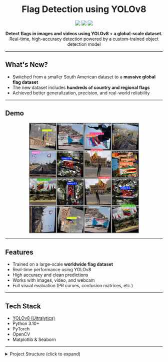 <h1 align="center">Flag Detection using YOLOv8</h1>

<p align="center">
  <img src="https://img.shields.io/github/languages/top/7mgppp1903/flag-detection-YOLOv8?style=for-the-badge" />
  <img src="https://img.shields.io/github/last-commit/7mgppp1903/flag-detection-YOLOv8?style=for-the-badge" />
  <img src="https://img.shields.io/github/license/7mgppp1903/flag-detection-YOLOv8?style=for-the-badge" />
</p>

<p align="center">
  <b>Detect flags in images and videos using YOLOv8 + a global-scale dataset.</b><br>
  Real-time, high-accuracy detection powered by a custom-trained object detection model
</p>

---

## What's New?

- Switched from a smaller South American dataset to a **massive global flag dataset**
- The new dataset includes **hundreds of country and regional flags**
- Achieved better generalization, precision, and real-world reliability

---

## Demo

<p align="center">
  <img src="results/val_batch1_pred.jpg" alt="demo" width="70%">
</p>

---

## Features

- Trained on a large-scale **worldwide flag dataset**
- Real-time performance using YOLOv8
- High accuracy and clean predictions
- Works with images, video, and webcam
- Full visual evaluation (PR curves, confusion matrices, etc.)

---

## Tech Stack

- [YOLOv8 (Ultralytics)](https://github.com/ultralytics/ultralytics)
- Python 3.10+
- PyTorch
- OpenCV
- Matplotlib & Seaborn

---

<details>
<summary>Project Structure (click to expand)</summary>


